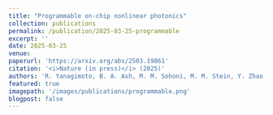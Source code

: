 ```yaml
---
title: "Programmable on-chip nonlinear photonics"
collection: publications
permalink: /publication/2025-03-25-programmable
excerpt: ''
date: 2025-03-25
venue: 
paperurl: 'https://arxiv.org/abs/2503.19861'
citation: '<i>Nature (in press)</i> (2025)'
authors: 'R. Yanagimoto, B. A. Ash, M. M. Sohoni, M. M. Stein, Y. Zhao, F. Presutti, M. Jankowski, L. G. Wright, T. Onodera, P. L. McMahon'
featured: true
imagepath: '/images/publications/programmable.png'
blogpost: false
---
```

